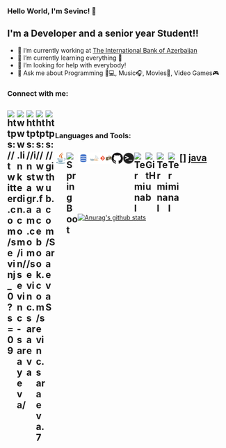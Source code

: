 ### Hello World,  I'm Sevinc! 👋

## I'm a Developer and a senior year Student!!

- 🔭 I’m currently working at [The International Bank of Azerbaijan](https://www.ibar.az/)
- 🌱 I’m currently learning everything 🎡
- 🤔 I’m looking for help with everybody!
- 💬 Ask me about Programming 👩💻, Music🎧, Movies🍿, Video Games🎮


### Connect with me:

[<img align="left" alt="https://twitter.com/sevinj_0?s=09" width="22px" src="https://cdn.jsdelivr.net/npm/simple-icons@v3/icons/twitter.svg" />][twitter]
[<img align="left" alt=" www.linkedin.com/in/sevinc-sarayeva/" width="22px" src="https://cdn.jsdelivr.net/npm/simple-icons@v3/icons/linkedin.svg" />][linkedin]
[<img align="left" alt=" https://instagram.com/sevinc.saraeva" width="22px" src="https://cdn.jsdelivr.net/npm/simple-icons@v3/icons/instagram.svg" />][instagram]
[<img align="left" alt="https://www.facebook.com/sevinc.saraeva.7" width="22px" src="https://cdn.jsdelivr.net/npm/simple-icons@v3/icons/facebook.svg" />][facebook]
[<img align="left" alt="https://github.com/SaraevaS" width="22px" src="https://cdn.jsdelivr.net/npm/simple-icons@v3/icons/github.svg" />][githubp]
<br />
---
### Languages and Tools:

[<img align="left" alt="Java" width="26px" src="https://raw.githubusercontent.com/github/explore/80688e429a7d4ef2fca1e82350fe8e3517d3494d/topics/java/java.png" />] [java]
[<img align="left" alt="Spring Boot" width="26px" src="https://www.clipartkey.com/mpngs/m/119-1199352_november-12th-transparent-spring-boot-icon.png" />][spring]
[<img align="left" alt="SQL" width="26px" src="https://raw.githubusercontent.com/github/explore/80688e429a7d4ef2fca1e82350fe8e3517d3494d/topics/sql/sql.png" />][sql]
[<img align="left" alt="MySQL" width="26px" src="https://raw.githubusercontent.com/github/explore/80688e429a7d4ef2fca1e82350fe8e3517d3494d/topics/mysql/mysql.png" />][mysql]
[<img align="left" alt="Git" width="26px" src="https://raw.githubusercontent.com/github/explore/80688e429a7d4ef2fca1e82350fe8e3517d3494d/topics/git/git.png" />][git]
[<img align="left" alt="GitHub" width="26px" src="https://raw.githubusercontent.com/github/explore/78df643247d429f6cc873026c0622819ad797942/topics/github/github.png" />][github]
[<img align="left" alt="Terminal" width="26px" src="https://raw.githubusercontent.com/github/explore/80688e429a7d4ef2fca1e82350fe8e3517d3494d/topics/terminal/terminal.png" />][terminal]
[<img align="left" alt="Terminal" width="26px" src="https://fiverr-res.cloudinary.com/images/q_auto,f_auto/gigs/115418336/original/f86ed785397b4f16ac357c3a186fc157fada48f9/make-restful-apis-in-python.png" />][rest]
[<img align="left" alt="GitHub" width="26px" src="https://stackjava.com/wp-content/uploads/2017/12/spring-mvc-logo.png" />][mvc]
[<img align="left" alt="Terminal" width="26px" src="https://design.jboss.org/hibernate/logo/final/hibernate_logo_whitebkg_stacked.svg" />][hibernate]
[<img align="left" alt="Terminal" width="26px" src="https://image.flaticon.com/icons/png/512/888/888879.png" />][ubuntu]
---
<br>
<br>

[![Anurag's github stats](https://github-readme-stats.vercel.app/api?username=saraevaS)](https://github.com/saraevaS/github-readme-stats)
<br>
<br>

[spring]: https://spring.io/projects/spring-boot
[sql]: http://www.sqlcourse.com/
[mysql]: https://www.mysql.com/
[git]: https://git-scm.com/
[github]: https://github.com/
[rest]: https://restfulapi.net/
[mvc]: https://docs.spring.io/
[hibernate]:https://hibernate.org/
[ubuntu]:https://ubuntu.com/
[twitter]: https://twitter.com/sevinj_0?s=09
[youtube]: https://youtube.com/codeSTACKr
[instagram]: https://instagram.com/sevinc.saraeva
[linkedin]: www.linkedin.com/in/sevinc-sarayeva/
[githubp]:https://github.com/SaraevaS
[facebook]:https://www.facebook.com/sevinc.saraeva.7
[terminal]: https://ubuntu.com/
[java]: https://www.java.com/
